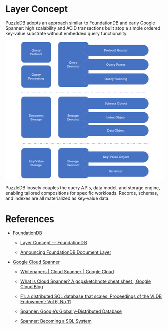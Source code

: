 # Layer Concept

PuzzleDB adopts an approach similar to FoundationDB and early Google Spanner: high scalability and ACID transactions built atop a simple ordered key‑value substrate without embedded query functionality.

![layer concept](img/layer_concept.png)

PuzzleDB loosely couples the query APIs, data model, and storage engine, enabling tailored compositions for specific workloads. Records, schemas, and indexes are all materialized as key‑value data.

# References

- [FoundationDB](https://www.foundationdb.org/)

  - [Layer Concept — FoundationDB](https://apple.github.io/foundationdb/layer-concept.html)

  - [Announcing FoundationDB Document Layer](https://www.foundationdb.org/blog/announcing-document-layer/)

<!-- -->

- [Google Cloud Spanner](https://cloud.google.com/spanner/)

  - [Whitepapers | Cloud Spanner | Google Cloud](https://cloud.google.com/spanner/docs/whitepapers)

  - [What is Cloud Spanner? A gcpsketchnote cheat sheet | Google Cloud Blog](https://cloud.google.com/blog/en/topics/developers-practitioners/what-cloud-spanner?hl=en)

  - [F1: a distributed SQL database that scales: Proceedings of the VLDB Endowment: Vol 6, No 11](https://dl.acm.org/doi/10.14778/2536222.2536232)

  - [Spanner: Google’s Globally-Distributed Database](https://research.google/pubs/pub39966/)

  - [Spanner: Becoming a SQL System](https://dl.acm.org/doi/10.1145/3035918.3056103)
